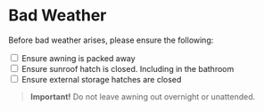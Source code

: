 <link href="../styles/custom.css" rel="stylesheet"></link>

# Bad Weather
Before bad weather arises, please ensure the following:

<input type="checkbox" /> Ensure awning is packed away <br/>
<input type="checkbox" /> Ensure sunroof hatch is closed. Including in the bathroom <br/>
<input type="checkbox" /> Ensure external storage hatches are closed<br/>

> **Important!** Do not leave awning out overnight or unattended.

